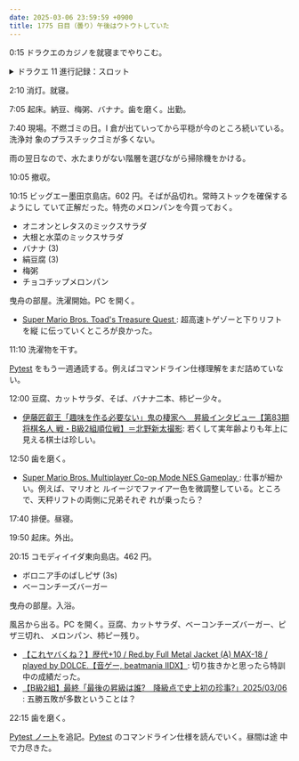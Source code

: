 ```yaml
---
date: 2025-03-06 23:59:59 +0900
title: 1775 日目（曇り）午後はウトウトしていた
---
```


0:15 ドラクエのカジノを就寝までやりこむ。

<details><summary>ドラクエ 11 進行記録：スロット</summary>
<p>グロッタカジノの 100 コインマジスロ 6 番台で一時間半粘る。仕様理解がまだ足りない。
目押しが下手な場合は仲間を集めて戦闘に備えるしかない。
戦闘ではまともな役を揃えて（リプレイはダメ）ライフをコツコツ削る。
勝利すればボーナスモードに突入。ここまでは理解した。
コインを大稼ぎする唯一の戦略はしもふりチャンスが唯一？</p>

<p>残り時間で技術の必要がないほうのスロットをやる。こちらは調子がいい。
メタル、宝箱、ジャックポットが一通り出る。コイン総枚数が六百万枚を超えて今晩は終了。</p>
</details>

2:10 消灯。就寝。

7:05 起床。納豆、梅粥、バナナ。歯を磨く。出勤。

7:40 現場。不燃ゴミの日。I 倉が出ていってから平穏が今のところ続いている。洗浄対
象のプラスチックゴミが多くない。

雨の翌日なので、水たまりがない階層を選びながら掃除機をかける。

10:05 撤収。

10:15 ビッグエー墨田京島店。602 円。そばが品切れ。常時ストックを確保するようにし
ていて正解だった。特売のメロンパンを今買っておく。

* オニオンとレタスのミックスサラダ
* 大根と水菜のミックスサラダ
* バナナ (3)
* 絹豆腐 (3)
* 梅粥
* チョコチップメロンパン

曳舟の部屋。洗濯開始。PC を開く。

* [Super Mario Bros. Toad's Treasure Quest
  ](https://www.youtube.com/watch?v=x-Q2RX-FFPc): 超高速トゲゾーと下りリフトを縦
  に伝っていくところが良かった。

11:10 洗濯物を干す。

[Pytest] をもう一週通読する。例えばコマンドライン仕様理解をまだ詰めていない。

12:00 豆腐、カットサラダ、そば、バナナ二本、柿ピー少々。

* [伊藤匠叡王「趣味を作る必要ない」鬼の棲家へ　昇級インタビュー【第83期将棋名人
  戦・B級2組順位戦】＝北野新太撮影](https://www.youtube.com/watch?v=UU1tca-Vwbw):
  若くして実年齢よりも年上に見える棋士は珍しい。

12:50 歯を磨く。

* [Super Mario Bros. Multiplayer Co-op Mode NES Gameplay
  ](https://www.youtube.com/watch?v=QbVuLNvxYBU): 仕事が細かい。例えば、マリオと
  ルイージでファイアー色を微調整している。ところで、天秤リフトの両側に兄弟それぞ
  れが乗ったら？

17:40 排便。昼寝。

19:50 起床。外出。

20:15 コモディイイダ東向島店。462 円。

* ボロニア手のばしピザ (3s)
* ベーコンチーズバーガー

曳舟の部屋。入浴。

風呂から出る。PC を開く。豆腐、カットサラダ、ベーコンチーズバーガー、ピザ三切れ、
メロンパン、柿ピー残り。

* [【これヤバくね？】歴代+10 / Red.by Full Metal Jacket (A) MAX-18 / played by
  DOLCE.【音ゲー, beatmania IIDX】](https://www.youtube.com/watch?v=Ynp7J-ptYxk):
  切り抜きかと思ったら特訓中の成績だった。
* [【B級2組】最終「最後の昇級は誰?　降級点で史上初の珍事?」2025/03/06
  ](https://www.youtube.com/watch?v=7DfuPn3Aw7Q): 五勝五敗が多数ということは？

22:15 歯を磨く。

[Pytest ノート][286]を追記。[Pytest] のコマンドライン仕様を読んでいく。昼間は途
中で力尽きた。

[286]: <https://github.com/showa-yojyo/notebook/issues/286>
[pytest]: <https://docs.pytest.org/en/stable/>
